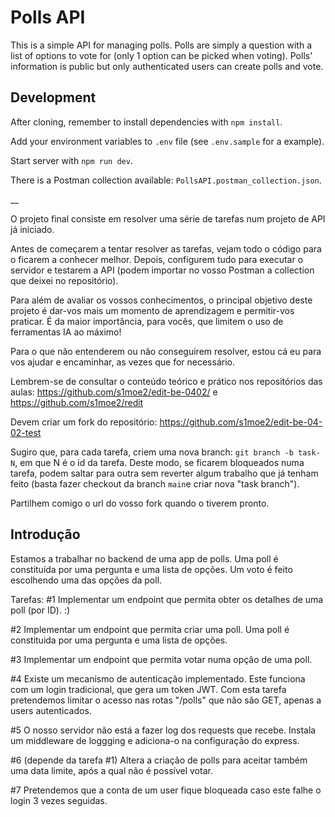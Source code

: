 # Polls API

This is a simple API for managing polls.
Polls are simply a question with a list of options to vote for (only 1 option can be picked when voting).
Polls' information is public but only authenticated users can create polls and vote.

## Development

After cloning, remember to install dependencies with `npm install`.

Add your environment variables to `.env` file (see `.env.sample` for a example).

Start server with `npm run dev`.

There is a Postman collection available: `PollsAPI.postman_collection.json`.

\_\_

O projeto final consiste em resolver uma série de tarefas num projeto de API já iniciado.

Antes de começarem a tentar resolver as tarefas, vejam todo o código para o ficarem a conhecer melhor. Depois, configurem tudo para executar o servidor e testarem a API (podem importar no vosso Postman a collection que deixei no repositório).

Para além de avaliar os vossos conhecimentos, o principal objetivo deste projeto é dar-vos mais um momento de aprendizagem e permitir-vos praticar. É da maior importância, para vocês, que limitem o uso de ferramentas IA ao máximo!

Para o que não entenderem ou não conseguirem resolver, estou cá eu para vos ajudar e encaminhar, as vezes que for necessário.

Lembrem-se de consultar o conteúdo teórico e prático nos repositórios das aulas: https://github.com/s1moe2/edit-be-0402/ e https://github.com/s1moe2/redit

Devem criar um fork do repositório: https://github.com/s1moe2/edit-be-04-02-test

Sugiro que, para cada tarefa, criem uma nova branch: `git branch -b task-N`, em que N é o id da tarefa. Deste modo, se ficarem bloqueados numa tarefa, podem saltar para outra sem reverter algum trabalho que já tenham feito (basta fazer checkout da branch `main`e criar nova "task branch").

Partilhem comigo o url do vosso fork quando o tiverem pronto.

## Introdução

Estamos a trabalhar no backend de uma app de polls. Uma poll é constituída por uma pergunta e uma lista de opções. Um voto é feito escolhendo uma das opções da poll.

Tarefas:
#1
Implementar um endpoint que permita obter os detalhes de uma poll (por ID). :)

#2
Implementar um endpoint que permita criar uma poll. Uma poll é constituida por uma pergunta e uma lista de opções.

#3
Implementar um endpoint que permita votar numa opção de uma poll.

#4
Existe um mecanismo de autenticação implementado. Este funciona com um login tradicional, que gera um token JWT. Com esta tarefa pretendemos limitar o acesso nas rotas "/polls" que não são GET, apenas a users autenticados.

#5
O nosso servidor não está a fazer log dos requests que recebe. Instala um middleware de loggging e adiciona-o na configuração do express.

#6
(depende da tarefa #1)
Altera a criação de polls para aceitar também uma data limite, após a qual não é possível votar.

#7
Pretendemos que a conta de um user fique bloqueada caso este falhe o login 3 vezes seguidas.
